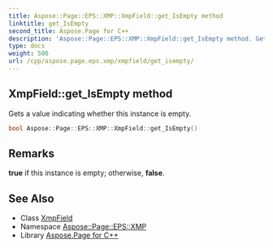 ```yaml
---
title: Aspose::Page::EPS::XMP::XmpField::get_IsEmpty method
linktitle: get_IsEmpty
second_title: Aspose.Page for C++
description: 'Aspose::Page::EPS::XMP::XmpField::get_IsEmpty method. Gets a value indicating whether this instance is empty in C++.'
type: docs
weight: 500
url: /cpp/aspose.page.eps.xmp/xmpfield/get_isempty/
---
```

## XmpField::get_IsEmpty method


Gets a value indicating whether this instance is empty.

```cpp
bool Aspose::Page::EPS::XMP::XmpField::get_IsEmpty()
```

## Remarks


**true** if this instance is empty; otherwise, **false**.
## See Also

* Class [XmpField](../)
* Namespace [Aspose::Page::EPS::XMP](../../)
* Library [Aspose.Page for C++](../../../)
